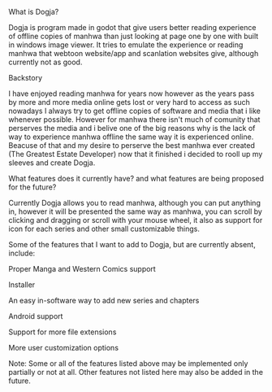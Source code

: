 
What is Dogja?

Dogja is program made in godot that give users better reading experience of offline copies of manhwa than just looking at page one by one with built in windows image viewer.
It tries to emulate the experience or reading manhwa that webtoon website/app and scanlation websites give, although currently not as good.


Backstory

I have enjoyed reading manhwa for years now however as the years pass by more and more media online gets lost or very hard to access as such nowadays I always try to get offline copies of software and media that i like whenever possible.
However for manhwa there isn't much of comunity that perserves the media and i belive one of the big reasons why is the lack of way to experience manhwa offline the same way it is experienced online. Beacuse of that and my desire to 
perserve the best manhwa ever created (The Greatest Estate Developer) now that it finished i decided to rooll up my sleeves and create Dogja.


What features does it currently have? and what features are being proposed for the future?

Currently Dogja allows you to read manhwa, although you can put anything in, however it will be presented the same way as manhwa, you can scroll by clicking and dragging or scroll with your mouse wheel, it also as support for icon for each series 
and other small customizable things.

Some of the features that I want to add to Dogja, but are currently absent, include:

  Proper Manga and Western Comics support

  Installer

  An easy in-software way to add new series and chapters

  Android support

  Support for more file extensions

  More user customization options

Note: Some or all of the features listed above may be implemented only partially or not at all. Other features not listed here may also be added in the future.
